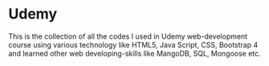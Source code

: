 # Udemy
This is the collection of all the codes I used in Udemy web-development course using various technology like HTML5, Java Script, CSS, Bootstrap 4 and learned other web developing-skills
like MangoDB, SQL, Mongoose etc.
